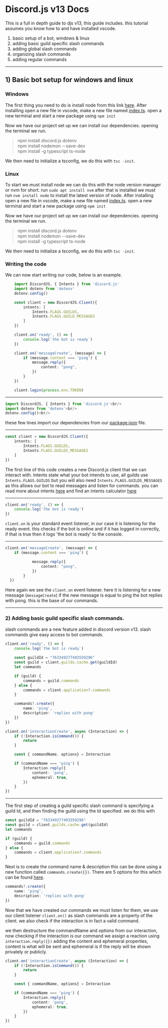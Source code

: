 # Discord.js v13 Docs

This is a full in depth guide to djs v13, this guide includes. this tutorial assumes you know how to and have installed vscode.

1. basic setup of a bot, windows & linux
2. adding basic guild specific slash commands
3. adding global slash commands
4. organizing slash commands
5. adding regular commands 
---
## 1) Basic bot setup for windows and linux
### Windows

The first thing you need to do is install node from this link [here](https://nodejs.org/en/).
After installing open a new file in vscode, make a new file named [index.ts](https://github.com/phantom-json/v13/blob/master/index.ts). open a new terminal and start a new package using `npm init`

Now we have our project set up we can install our dependencies. opening the terminal we run.
> npm install discord.js dotenv<br/>
> npm install nodemon --save-dev<br/>
> npm install -g typescript ts-node

We then need to initialize a tsconfig, we do this with `tsc -init`.

### Linux

To start we must install node we can do this with the node version manager or nvm for short. run `sudo apt install nvm` after that is installed we must run `nvm install node` to install the latest version of node.
After installing open a new file in vscode, make a new file named [index.ts](https://github.com/phantom-json/v13/blob/master/index.ts). open a new terminal and start a new package using `npm init`

Now we have our project set up we can install our dependencies. opening the terminal we run.
> npm install discord.js dotenv<br/>
> npm install nodemon --save-dev<br/>
> npm install -g typescript ts-node

We then need to initialize a tsconfig, we do this with `tsc -init`.
### Writing the code
We can now start writing our code, below is an example. 

```typescript
    import DiscordJS, { Intents } from 'discord.js'
    import dotenv from 'dotenv'
    dotenv.config()

    const client = new DiscordJS.Client({
        intents: [
            Intents.FLAGS.GUILDS,
            Intents.FLAGS.GUILD_MESSAGES
        ]
    })

    client.on('ready', () => {
        console.log(`the bot is ready`)
    })

    client.on('messageCreate', (message) => {
        if (message.content === 'ping') {
            message.reply({
                content: "pong",
            })
        }
    })

    client.login(process.env.TOKEN)
```

---
```typescript
import DiscordJS, { Intents } from 'discord.js'<br/>
import dotenv from 'dotenv'<br/>
dotenv.config()<br/>
```
these few lines import our dependencies from our [package.json](https://github.com/phantom-json/v13/blob/master/package.json) file. 

---
```typescript
const client = new DiscordJS.Client({
    intents: [
        Intents.FLAGS.GUILDS,
        Intents.FLAGS.GUILDS_MESSAGES
    ]
})
```
The first line of this code creates a new Discord.js client that we can interact with. 
Intents state what your bot intends to use, all guilds use `Intents.FLAGS.GUILDS` but you will also need `Intents.FLAGS.GUILDS_MESSAGES` as this allows our bot to read messages and listen for commands. 
you can read more about intents [here](https://discord.js.org/#/docs/main/stable/class/Intents) and find an intents calculator [here](https://ziad87.net/intents/)

---
```typescript
client.on('ready', () => {
    console.log('the bot is ready') 
})
```
`client.on` is your standard event listener, in our case it is listening for the ready event. this checks if the bot is online and if it has logged in correctly, if that is true then it logs 'the bot is ready' to the console. 

---
```typescript
client.on('messageCreate', (message) => {
    if (message.content === 'ping') {

            message.reply({
                content: "pong",
            })
        }
  })
```
Here again we see the `client.on` event listener. here it is listening for a new message (`messageCreate`) if the new message is equal to ping the bot replies with pong. this is the base of our commands.

---
### 2) Adding basic guild specific slash commands.

slash commands are a new feature added in discord version v13. slash commands give easy access to bot commands. 

```typescript
client.on('ready', () => {
    console.log(`the bot is ready`)
    
    const guildId = "763349277493559296"
    const guild = client.guilds.cache.get(guildId)
    let commands

    if (guild) {
        commands = guild.commands
    } else {
        commands = client.application?.commands
    }

    commands?.create({
        name: 'ping',
        description: 'replies with pong'
    })
})

client.on('interactionCreate', async (Interaction) => {
    if (!Interaction.isCommand()) {
        return
    }

    const { commandName, options} = Interaction

    if (commandName === 'ping') {
        Interaction.reply({
            content: 'pong',
            ephemeral: true,
        })
    }
})
```

---
The first step of creating a guild specific slash command is specifying a guild Id, and then finding the guild using the Id specified. we do this with
```typescript
const guildId = "763349277493559296"
const guild = client.guilds.cache.get(guildId)
let commands

if (guild) {
    commands = guild.commands
} else {
    commands = client.application?.commands
}
```

Next is to create the command name & description this can be done using a new function called `commands.create({})`. There are 5 options for this which can be found [here](https://discord.js.org/#/docs/main/stable/typedef/ApplicationCommandData).

```typescript
commands?.create({
    name: 'ping',
    description: 'replies with pong'
})
```

Now that we have created our commands we must listen for them, we use our client listener `client.on()` as slash commands are a property of the client. we also check if the interaction is in fact a valid command. 

we then destructure the commandName and options from our interaction, now checking if the interaction is our command we assign a reaction using `interaction.reply({})` adding the content and ephemeral properties, content is what will be sent and ephemeral is if the reply will be shown privately or publicly.

```typescript
client.on('interactionCreate', async (Interaction) => {
    if (!Interaction.isCommand()) {
        return
    }

    const { commandName, options} = Interaction

    if (commandName === 'ping') {
        Interaction.reply({
            content: 'pong',
            ephemeral: true,
        })
    }
})
```

